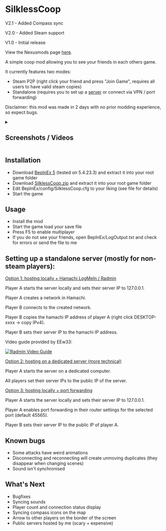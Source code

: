 # SilklessCoop

V2.1 - Added Compass sync

V2.0 - Added Steam support

V1.0 - Initial release

View the Nexusmods page [here](https://www.nexusmods.com/hollowknightsilksong/mods/73).

A simple coop mod allowing you to see your friends in each others game.

It currently features two modes:

- Steam P2P (right click your friend and press "Join Game", requires all users to have valid steam copies)
- Standalone (requires you to set up a [server](https://github.com/nek5s/echoserver) or connect via VPN / port forwarding)

Disclaimer: this mod was made in 2 days with no prior modding experience, so expect bugs.

<details>
<summary>

## Screenshots / Videos

</summary>

[![Movement Footage](https://img.youtube.com/vi/CJR4MXvXHsI/0.jpg)](https://www.youtube.com/watch?v=CJR4MXvXHsI)

[![Combat Footage](https://img.youtube.com/vi/L90_3az_o0M/0.jpg)](https://www.youtube.com/watch?v=L90_3az_o0M)

![Bellhart Screenshot 1](./Media/bellhart_1.jpg)
![Bellhart Screenshot 2](./Media/bellhart_2.jpg)
![Bellhart Screenshot 3](./Media/bellhart_3.jpg)
![Bellhart Screenshot 4](./Media/bellhart_4.jpg)
![Bellhart Screenshot 5](./Media/bellhart_5.jpg)
![Shellwood Screenshot 1](./Media/shellwood_1.jpg)
![Shellwood Screenshot 1](./Media/shellwood_2.jpg)
![Shellwood Screenshot 1](./Media/shellwood_3.jpg)
![Shellwood Screenshot 1](./Media/shellwood_4.jpg)

Note: player counter in the bottom left corner when viewing the quick map (holding L1)

</details>

## Installation

- Download [BepInEx 5](https://github.com/BepInEx/BepInEx/releases/) (tested on 5.4.23.3) and extract it into your root game folder
- Download [SilklessCoop.zip](https://github.com/nek5s/SilklessCoop/releases) and extract it into your root game folder
- Edit BepInEx/config/SilklessCoop.cfg to your liking (see file for details)
- Start the game

## Usage

- Install the mod
- Start the game load your save file
- Press F5 to enable multiplayer
- If you do not see your friends, open BepInEx/LogOutput.txt and check for errors or send the file to me

## Setting up a standalone server (mostly for non-steam players):



<ins>Option 1: hosting locally + Hamachi LogMeIn / Radmin</ins>

Player A starts the server locally and sets their server IP to 127.0.0.1.

Player A creates a network in Hamachi.

Player B connects to the created network.

Player B copies the hamachi IP address of player A (right click DESKTOP-xxxx -> copy IPv4).

Player B sets their server IP to the hamachi IP address.

Video guide provided by EEw33:

[![Radmin Video Guide](https://img.youtube.com/vi/Hfxq-sTTlzM/0.jpg)](https://www.youtube.com/watch?v=Hfxq-sTTlzM)



<ins>Option 2: hosting on a dedicated server (more technical)</ins>

Player A starts the server on a dedicated computer.

All players set their server IPs to the public IP of the server.



<ins>Option 3: hosting locally + port forwarding</ins>

Player A starts the server locally and sets their server IP to 127.0.0.1.

Player A enables port forwarding in their router settings for the selected port (default 45565).

Player B sets their server IP to the public IP of player A.

## Known bugs

- Some attacks have weird animations
- Disconnecting and reconnecting will create unmoving duplicates (they disappear when changing scenes)
- Sound isn't synchronised

## What's Next

- Bugfixes
- Syncing sounds
- Player count and connection status display
- Syncing compass icons on the map
- Arrow to other players on the border of the screen
- Public servers hosted by me (scary + expensive)
